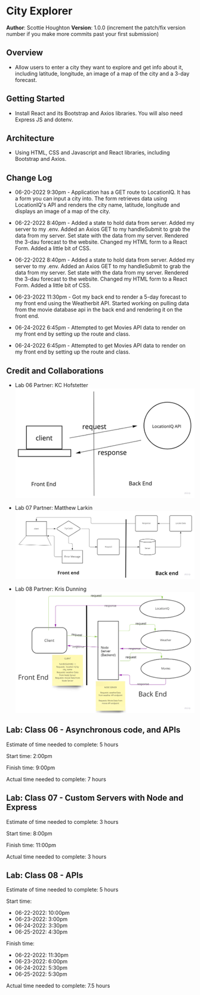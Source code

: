 # City Explorer

**Author**: Scottie Houghton
**Version**: 1.0.0 (increment the patch/fix version number if you make more commits past your first submission)

## Overview
* Allow users to enter a city they want to explore and get info about it, including latitude, longitude, an image of a map of the city and a 3-day forecast.

<!-- Provide a high level overview of what this application is and why you are building it, beyond the fact that it's an assignment for this class. (i.e. What's your problem domain?) -->

## Getting Started
* Install React and its Bootstrap and Axios libraries. You will also need Express JS and dotenv.

<!-- What are the steps that a user must take in order to build this app on their own machine and get it running? -->

## Architecture
* Using HTML, CSS and Javascript and React libraries, including Bootstrap and Axios.

<!-- Provide a detailed description of the application design. What technologies (languages, libraries, etc) you're using, and any other relevant design information. -->

## Change Log
* 06-20-2022 9:30pm - Application has a GET route to LocationIQ. It has a form you can input a city into. The form retrieves data using LocationIQ's API and renders the city name, latitude, longitude and displays an image of a map of the city.

* 06-22-2022 8:40pm - Added a state to hold data from server. Added my server to my .env. Added an Axios GET to my handleSubmit to grab the data from my server. Set state with the data from my server. Rendered the 3-dau forecast to the website. Changed my HTML form to a React Form. Added a little bit of CSS.

* 06-22-2022 8:40pm - Added a state to hold data from server. Added my server to my .env. Added an Axios GET to my handleSubmit to grab the data from my server. Set state with the data from my server. Rendered the 3-dau forecast to the website. Changed my HTML form to a React Form. Added a little bit of CSS.

* 06-23-2022 11:30pm - Got my back end to render a 5-day forecast to my front end using the Weatherbit API. Started working on pulling data from the movie database api in the back end and rendering it on the front end.

* 06-24-2022 6:45pm - Attempted to get Movies API data to render on my front end by setting up the route and class.

* 06-24-2022 6:45pm - Attempted to get Movies API data to render on my front end by setting up the route and class.

## Credit and Collaborations
* Lab 06 Partner: KC Hofstetter
![Lab 06](./public/images/lab06-WRRC.jpg)

* Lab 07 Partner: Matthew Larkin
![Lab 07](./public/images/lab07-WRRC.jpg)

* Lab 08 Partner: Kris Dunning
![Lab 07](./public/images/lab08-WRRC.jpg)

## Lab: Class 06 - Asynchronous code, and APIs

Estimate of time needed to complete: 5 hours

Start time: 2:00pm

Finish time: 9:00pm

Actual time needed to complete: 7 hours

## Lab: Class 07 - Custom Servers with Node and Express

Estimate of time needed to complete: 3 hours

Start time: 8:00pm

Finish time: 11:00pm

Actual time needed to complete: 3 hours

## Lab: Class 08 - APIs

Estimate of time needed to complete: 5 hours

Start time:
* 06-22-2022: 10:00pm
* 06-23-2022: 3:00pm
* 06-24-2022: 3:30pm
* 06-25-2022: 4:30pm

Finish time:
* 06-22-2022: 11:30pm
* 06-23-2022: 6:00pm
* 06-24-2022: 5:30pm
* 06-25-2022: 5:30pm

Actual time needed to complete: 7.5 hours